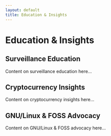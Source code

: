 ```yaml
---
layout: default
title: Education & Insights
---
```


# Education & Insights

## Surveillance Education
Content on surveillance education here...

## Cryptocurrency Insights
Content on cryptocurrency insights here...

## GNU/Linux & FOSS Advocacy
Content on GNU/Linux & FOSS advocacy here...
